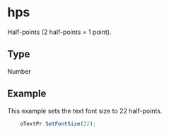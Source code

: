 # hps

Half-points (2 half-points = 1 point).

## Type

Number

## Example

This example sets the text font size to 22 half-points.

```javascript
	oTextPr.SetFontSize(22);
```